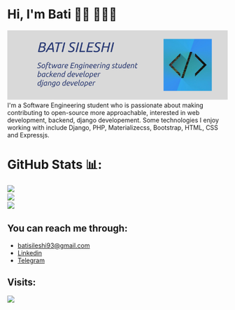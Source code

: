 

# Hi, I'm Bati 👋🏾 👩🏾‍💻

<img src="https://raw.githubusercontent.com/BatiSileshi/BatiSileshi/master/read_me_up.png" alt="banner that says Bati Sileshi - software engineering student, django developer, backend developer">
I'm a Software Engineering student who is passionate about making contributing to open-source more approachable, interested in web development, backend, django developement. Some technologies I enjoy working with include Django, PHP, Materializecss, Bootstrap, HTML, CSS and Expressjs. 



# GitHub Stats 📊:
![](https://github-readme-stats.vercel.app/api?username=BatiSileshi&theme=dark&hide_border=false&include_all_commits=true&count_private=true)<br/>
![](https://github-readme-streak-stats.herokuapp.com/?user=BatiSileshi&theme=dark&hide_border=false)<br/>
![](https://github-readme-stats.vercel.app/api/top-langs/?username=BatiSileshi&theme=dark&hide_border=false&include_all_commits=true&count_private=true&layout=compact)


## You can reach me through: 
- batisileshi93@gmail.com
- <a href="https://www.linkedin.com/in/bati-sileshi-705891245"> Linkedin</a> 
- <a href="https://t.me/of_2k">Telegram</a> 

## Visits: 
<img src="https://profile-counter.glitch.me/BatiSileshi/count.svg" />
